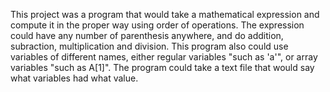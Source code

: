 This project was a program that would take a mathematical expression and compute it in the proper way using order of operations. The expression could have any 
number of parenthesis anywhere, and do addition, subraction, multiplication and division. This program also could use variables of different names, either regular
variables "such as 'a'", or array variables "such as A[1]". The program could take a text file that would say what variables had what value.
